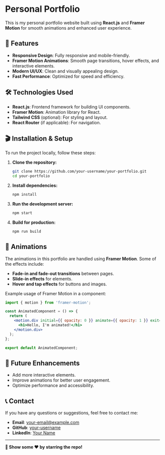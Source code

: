 # Personal Portfolio

This is my personal portfolio website built using **React.js** and **Framer Motion** for smooth animations and enhanced user experience.

## 🚀 Features
- **Responsive Design**: Fully responsive and mobile-friendly.
- **Framer Motion Animations**: Smooth page transitions, hover effects, and interactive elements.
- **Modern UI/UX**: Clean and visually appealing design.
- **Fast Performance**: Optimized for speed and efficiency.

## 🛠️ Technologies Used
- **React.js**: Frontend framework for building UI components.
- **Framer Motion**: Animation library for React.
- **Tailwind CSS** (optional): For styling and layout.
- **React Router** (if applicable): For navigation.

## 🎬 Installation & Setup
To run the project locally, follow these steps:

1. **Clone the repository:**
   ```bash
   git clone https://github.com/your-username/your-portfolio.git
   cd your-portfolio
   ```

2. **Install dependencies:**
   ```bash
   npm install
   ```

3. **Run the development server:**
   ```bash
   npm start
   ```

4. **Build for production:**
   ```bash
   npm run build
   ```

## 🎨 Animations
The animations in this portfolio are handled using **Framer Motion**. Some of the effects include:
- **Fade-in and fade-out transitions** between pages.
- **Slide-in effects** for elements.
- **Hover and tap effects** for buttons and images.

Example usage of Framer Motion in a component:
```jsx
import { motion } from 'framer-motion';

const AnimatedComponent = () => {
  return (
    <motion.div initial={{ opacity: 0 }} animate={{ opacity: 1 }} exit={{ opacity: 0 }}>
      <h1>Hello, I'm animated!</h1>
    </motion.div>
  );
};

export default AnimatedComponent;
```

## 📌 Future Enhancements
- Add more interactive elements.
- Improve animations for better user engagement.
- Optimize performance and accessibility.

## 📞 Contact
If you have any questions or suggestions, feel free to contact me:
- **Email**: your-email@example.com
- **GitHub**: [your-username](https://github.com/your-username)
- **LinkedIn**: [Your Name](https://linkedin.com/in/your-profile)

---
**📢 Show some ❤️ by starring the repo!**

